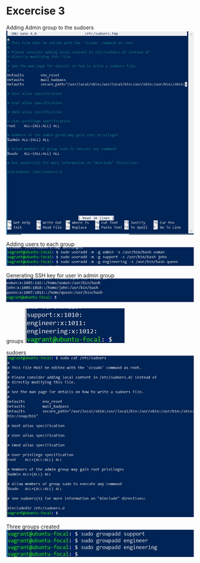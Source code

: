# Excercise 3
Adding Admin group to the sudoers
![adding_admin_group_to_the_sudoers](adding_admin_group_to_the_sudoers.jpg "adding admin group to the sudoers")

Adding users to each group
![adding_users_to_each_group](adding_users_to_each_group.jpg "adding users to each group")

Generating SSH key for user in admin group
![generating_ssh](generating_ssh.jpg "generating ssh key for user in admin group")

groups
![groups](groups.jpg "groups")

sudoers
![sudoers](sudoers.jpg "sudoers")

Three groups created
![groups_created](groups_created.jpg "group created")